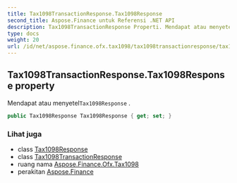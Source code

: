 ```yaml
---
title: Tax1098TransactionResponse.Tax1098Response
second_title: Aspose.Finance untuk Referensi .NET API
description: Tax1098TransactionResponse Properti. Mendapat atau menyetelTax1098Response .
type: docs
weight: 20
url: /id/net/aspose.finance.ofx.tax1098/tax1098transactionresponse/tax1098response/
---
```

## Tax1098TransactionResponse.Tax1098Response property

Mendapat atau menyetel`Tax1098Response` .

```csharp
public Tax1098Response Tax1098Response { get; set; }
```

### Lihat juga

* class [Tax1098Response](../../tax1098response/)
* class [Tax1098TransactionResponse](../)
* ruang nama [Aspose.Finance.Ofx.Tax1098](../../tax1098transactionresponse/)
* perakitan [Aspose.Finance](../../../)


